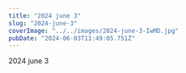 ```yaml
---
title: "2024 june 3"
slug: "2024-june-3"
coverImage: "../../images/2024-june-3-IwMD.jpg"
pubDate: "2024-06-03T11:49:05.751Z"
---
```


2024 june 3
